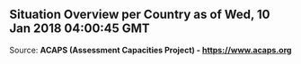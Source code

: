 ## Situation Overview per Country as of Wed, 10 Jan 2018 04:00:45 GMT

Source: **ACAPS (Assessment Capacities Project) - https://www.acaps.org**